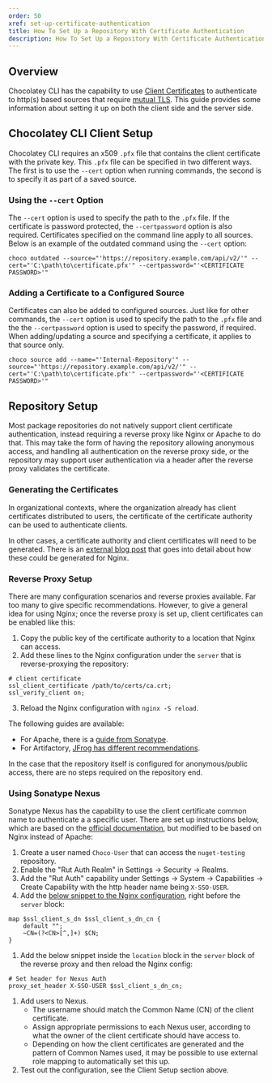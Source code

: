 ```yaml
---
order: 50
xref: set-up-certificate-authentication
title: How To Set Up a Repository With Certificate Authentication
description: How To Set Up a Repository With Certificate Authentication
---
```


## Overview

Chocolatey CLI has the capability to use [Client Certificates](https://en.wikipedia.org/wiki/Client_certificate) to authenticate to http(s) based sources that require [mutual TLS](https://en.wikipedia.org/wiki/Transport_Layer_Security#Client-authenticated_TLS_handshake). This guide provides some information about setting it up on both the client side and the server side.

## Chocolatey CLI Client Setup

Chocolatey CLI requires an x509 `.pfx` file that contains the client certificate with the private key. This `.pfx` file can be specified in two different ways. The first is to use the `--cert` option when running commands, the second is to specify it as part of a saved source.

### Using the `--cert` Option

The `--cert` option is used to specify the path to the `.pfx` file. If the certificate is password protected, the `--certpassword` option is also required. Certificates specified on the command line apply to all sources. Below is an example of the outdated command using the `--cert` option:

```
choco outdated --source="'https://repository.example.com/api/v2/'" --cert="'C:\path\to\certificate.pfx'" --certpassword="'<CERTIFICATE PASSWORD>'"
```

### Adding a Certificate to a Configured Source

Certificates can also be added to configured sources. Just like for other commands, the `--cert` option is used to specify the path to the `.pfx` file and the the `--certpassword` option is used to specify the password, if required. When adding/updating a source and specifying a certificate, it applies to that source only.

```
choco source add --name="'Internal-Repository'" --source="'https://repository.example.com/api/v2/'" --cert="'C:\path\to\certificate.pfx'" --certpassword="'<CERTIFICATE PASSWORD>'"
```

## Repository Setup

Most package repositories do not natively support client certificate authentication, instead requiring a reverse proxy like Nginx or Apache to do that. This may take the form of having the repository allowing anonymous access, and handling all authentication on the reverse proxy side, or the repository may support user authentication via a header after the reverse proxy validates the certificate.

### Generating the Certificates

In organizational contexts, where the organization already has client certificates distributed to users, the certificate of the certificate authority can be used to authenticate clients. 

In other cases, a certificate authority and client certificates will need to be generated. There is an [external blog post](https://fardog.io/blog/2017/12/30/client-side-certificate-authentication-with-nginx/) that goes into detail about how these could be generated for Nginx.

### Reverse Proxy Setup

There are many configuration scenarios and reverse proxies available. Far too many to give specific recommendations. However, to give a general idea for using Nginx; once the reverse proxy is set up, client certificates can be enabled like this:

1. Copy the public key of the certificate authority to a location that Nginx can access.
2. Add these lines to the Nginx configuration under the `server` that is reverse-proxying the repository:
```
# client certificate
ssl_client_certificate /path/to/certs/ca.crt;
ssl_verify_client on;
```
3. Reload the Nginx configuration with `nginx -S reload`.

The following guides are available:

* For Apache, there is a [guide from Sonatype](https://help.sonatype.com/repomanager3/nexus-repository-administration/user-authentication/authentication-via-remote-user-token#AuthenticationviaRemoteUserToken-ConfiguringtheReverseProxy).
* For Artifactory, [JFrog has different recommendations](https://www.jfrog.com/confluence/display/JFROG/HTTP+Settings#HTTPSettings-ConfiguringaReverseProxytoSupportmTLSconfigreverseproxy).

In the case that the repository itself is configured for anonymous/public access, there are no steps required on the repository end.

### Using Sonatype Nexus

Sonatype Nexus has the capability to use the client certificate common name to authenticate a a specific user. There are set up instructions below, which are based on the [official documentation](https://help.sonatype.com/repomanager3/nexus-repository-administration/user-authentication/authentication-via-remote-user-token), but modified to be based on Nginx instead of Apache:

1. Create a user named `Choco-User` that can access the `nuget-testing` repository.
1. Enable the "Rut Auth Realm" in Settings -> Security -> Realms.
1. Add the "Rut Auth" capability under Settings -> System ->  Capabilities -> Create Capability with the http header name being `X-SSO-USER`.
1. Add the [below snippet to the Nginx configuration](https://stackoverflow.com/questions/55325548/getting-common-name-from-distinguished-name-of-client-certificate-in-nginx), right before the `server` block:

```
map $ssl_client_s_dn $ssl_client_s_dn_cn {
    default "";
    ~CN=(?<CN>[^,]+) $CN;
}
```
1. Add the below snippet inside the `location` block in the `server` block of the reverse proxy and then reload the Nginx config:

```
# Set header for Nexus Auth
proxy_set_header X-SSO-USER $ssl_client_s_dn_cn;
```
1. Add users to Nexus.
    * The username should match the Common Name (CN) of the client certificate.
    * Assign appropriate permissions to each Nexus user, according to what the owner of the client certificate should have access to.
    * Depending on how the client certificates are generated and the pattern of Common Names used, it may be possible to use external role mapping to automatically set this up.
1. Test out the configuration, see the Client Setup section above.
